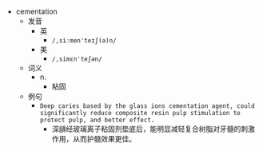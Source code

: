 - cementation
  - 发音
    - 英
      - `/,siːmen'teɪʃ(ə)n/`
    - 美
      - `/,simɛn'teʃən/`
  - 词义
    - n.
      - 粘固
  - 例句
    - `Deep caries based by the glass ions cementation agent, could significantly reduce composite resin pulp stimulation to protect pulp, and better effect.`
      - 深龋经玻璃离子粘固剂垫底后，能明显减轻复合树脂对牙髓的刺激作用，从而护髓效果更佳。

